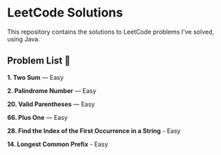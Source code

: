 # LeetCode Solutions

This repository contains the solutions to LeetCode problems I've solved, using Java.

## Problem List 📝

**1. Two Sum** — Easy  

**2. Palindrome Number** — Easy  

**20. Valid Parentheses** — Easy  

**66. Plus One** — Easy  

**28. Find the Index of the First Occurrence in a String** - Easy

**14. Longest Common Prefix** - Easy

